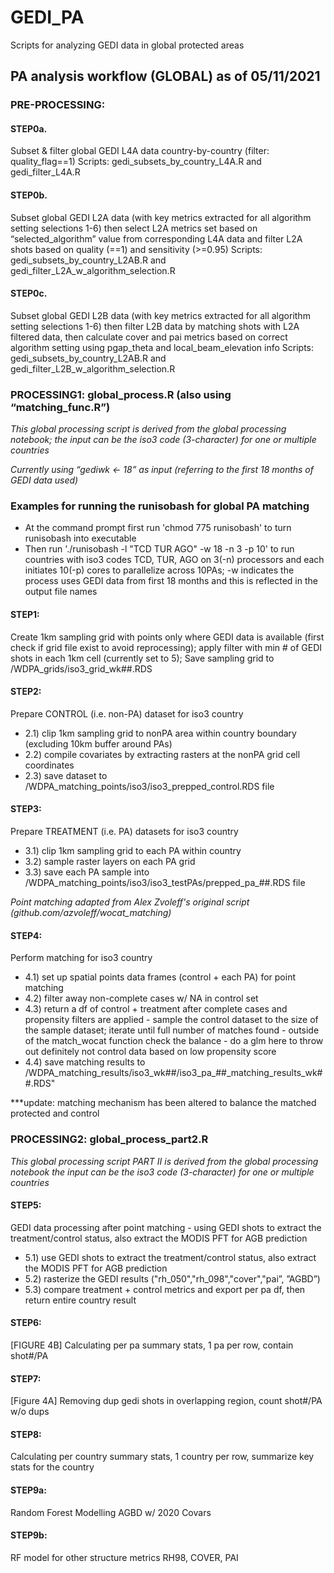 # GEDI_PA
Scripts for analyzing GEDI data in global protected areas

## PA analysis workflow (GLOBAL)  as of 05/11/2021

### PRE-PROCESSING:
#### STEP0a.
Subset & filter global GEDI L4A data country-by-country (filter: quality_flag==1)
Scripts: gedi_subsets_by_country_L4A.R and gedi_filter_L4A.R

#### STEP0b.
Subset global GEDI L2A data (with key metrics extracted for all algorithm setting selections 1-6) then select L2A metrics set based on “selected_algorithm” value from corresponding L4A data and filter L2A shots based on quality (==1) and sensitivity (>=0.95)
Scripts: gedi_subsets_by_country_L2AB.R and gedi_filter_L2A_w_algorithm_selection.R

#### STEP0c.
Subset global GEDI L2B data (with key metrics extracted for all algorithm setting selections 1-6) then filter L2B data by matching shots with L2A filtered data, then calculate cover and pai metrics based on correct algorithm setting using pgap_theta and local_beam_elevation info
Scripts: gedi_subsets_by_country_L2AB.R and gedi_filter_L2B_w_algorithm_selection.R


### PROCESSING1: global_process.R (also using “matching_func.R”)

*This global processing script is derived from the global processing notebook; the input can be the iso3 code (3-character) for one or multiple countries* 

*Currently using “gediwk <- 18” as input (referring to the first 18 months of GEDI data used)*

### Examples for running the runisobash for global PA matching 
- At the command prompt first run 'chmod 775 runisobash' to turn runisobash into executable 
- Then run './runisobash -l "TCD TUR AGO" -w 18 -n 3 -p 10' to run countries with iso3 codes TCD, TUR, AGO on 3(-n) processors and each initiates 10(-p) cores to parallelize across 10PAs; -w indicates the process uses GEDI data from first 18 months and this is reflected in the output file names

#### STEP1:
Create 1km sampling grid with points only where GEDI data is available (first check if grid file exist to avoid reprocessing); apply filter with min # of GEDI shots in each 1km cell (currently set to 5); Save sampling grid to /WDPA_grids/iso3_grid_wk##.RDS

#### STEP2:
Prepare CONTROL (i.e. non-PA) dataset for iso3 country
- 2.1) clip 1km sampling grid to nonPA area within country boundary (excluding 10km buffer around PAs)
- 2.2) compile covariates by extracting rasters at the nonPA grid cell coordinates
- 2.3) save dataset to /WDPA_matching_points/iso3/iso3_prepped_control.RDS file

#### STEP3:
Prepare TREATMENT (i.e. PA) datasets for iso3 country
- 3.1) clip 1km sampling grid to each PA within country
- 3.2) sample raster layers on each PA grid
- 3.3) save each PA sample into /WDPA_matching_points/iso3/iso3_testPAs/prepped_pa_##.RDS file

*Point matching adapted from Alex Zvoleff's original script (github.com/azvoleff/wocat_matching)*

#### STEP4:
Perform matching for iso3 country
- 4.1) set up spatial points data frames (control + each PA) for point matching
- 4.2) filter away non-complete cases w/ NA in control set
- 4.3) return a df of control + treatment after complete cases and propensity filters are applied
          - sample the control dataset to the size of the sample dataset; iterate until full number of matches found
          - outside of the match_wocat function check the balance
          - do a glm here to throw out definitely not control data based on low propensity score
- 4.4) save matching results to /WDPA_matching_results/iso3_wk##/iso3_pa_##_matching_results_wk##.RDS"

***update: matching mechanism has been altered to balance the matched protected and control

### PROCESSING2: global_process_part2.R

*This global processing script PART II is derived from the global processing notebook*
*the input can be the iso3 code (3-character) for one or multiple countries*

#### STEP5:
GEDI data processing after point matching - using GEDI shots to extract the treatment/control status, also extract the MODIS PFT for AGB prediction
- 5.1) use GEDI shots to extract the treatment/control status, also extract the MODIS PFT for AGB prediction 
- 5.2) rasterize the GEDI results ("rh_050","rh_098","cover","pai”, ”AGBD”)
- 5.3) compare treatment + control metrics and export per pa df, then return entire country result 

#### STEP6:
[FIGURE 4B] Calculating per pa summary stats, 1 pa per row, contain shot#/PA

#### STEP7:
[Figure 4A] Removing dup gedi shots in overlapping region, count shot#/PA w/o dups

#### STEP8:
Calculating per country summary stats, 1 country per row, summarize key stats for the country

#### STEP9a:
Random Forest Modelling AGBD w/ 2020 Covars

#### STEP9b:
RF model for other structure metrics RH98, COVER, PAI

